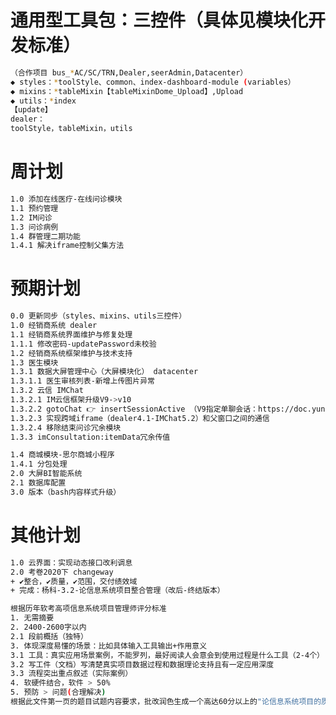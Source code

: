 <!--
 * @Descripttion: 周计划
 * @version: 1.0.0
 * @Author: Kenny
 * @Date: 2025-04-30 15:42:29
 * @LastEditors: ~
 * @LastEditTime: 2025-05-13 12:08:18
-->
# 通用型工具包：三控件（具体见模块化开发标准）

```bash
（合作项目 bus_*AC/SC/TRN,Dealer,seerAdmin,Datacenter）
◆ styles：*toolStyle、common、index-dashboard-module (variables）
◆ mixins：*tableMixin【tableMixinDome_Upload】,Upload
◆ utils：*index
【update】
dealer：
toolStyle，tableMixin，utils
```

# 周计划

```bash
1.0 添加在线医疗-在线问诊模块
1.1 预约管理
1.2 IM问诊
1.3 问诊病例
1.4 群管理二期功能
1.4.1 解决iframe控制父集方法
```

# 预期计划

```bash
0.0 更新同步（styles、mixins、utils三控件）
1.0 经销商系统 dealer
1.1 经销商系统界面维护与修复处理
1.1.1 修改密码-updatePassword未校验
1.2 经销商系统框架维护与技术支持
1.3 医生模块
1.3.1 数据大屏管理中心（大屏模块化） datacenter
1.3.1.1 医生审核列表-新增上传图片异常
1.3.2 云信 IMChat
1.3.2.1 IM云信框架升级V9->v10
1.3.2.2 gotoChat 👉 insertSessionActive （V9指定单聊会话：https://doc.yunxin.163.com/docs/interface/messaging/web/typedoc/UIKit/Latest/zh/modules.html）
1.3.2.3 实现跨域iframe（dealer4.1-IMChat5.2）和父窗口之间的通信
1.3.2.4 移除结束问诊冗余模块
1.3.3 imConsultation:itemData冗余传值

1.4 商城模块-思尔商城小程序
1.4.1 分包处理
2.0 大屏BI智能系统
2.1 数据库配置
3.0 版本（bash内容样式升级）
```

# 其他计划

```bash
1.0 云界面：实现动态接口改利调息
2.0 考卷2020下 changeway
+ ✔整合，✔质量，✔范围，交付绩效域
+ 完成：杨科-3.2-论信息系统项目整合管理（改后-终结版本）

根据历年软考高项信息系统项目管理师评分标准
1. 无需摘要
2. 2400-2600字以内
2.1 段前概括（独特）
3. 体现深度易懂的场景：比如具体输入工具输出+作用意义
3.1 工具：真实应用场景案例，不能罗列，最好阅读人会意会到使用过程是什么工具（2-4个）
3.2 写工件（文档）写清楚真实项目数据过程和数据理论支持且有一定应用深度
3.3 流程突出重点叙述（实际案例）
4. 软硬件结合，软件 > 50%
5. 预防 > 问题(合理解决)
根据此文件第一页的题目试题内容要求，批改润色生成一个高达60分以上的"论信息系统项目的质量管理"的优秀论文
```
